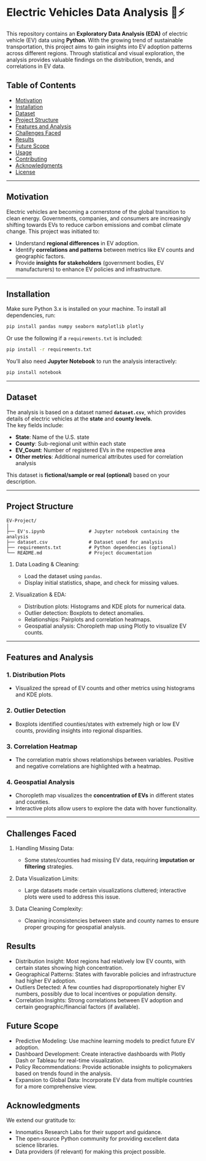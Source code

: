 
# Electric Vehicles Data Analysis 🚗⚡

This repository contains an **Exploratory Data Analysis (EDA)** of electric vehicle (EV) data using **Python**. With the growing trend of sustainable transportation, this project aims to gain insights into EV adoption patterns across different regions. Through statistical and visual exploration, the analysis provides valuable findings on the distribution, trends, and correlations in EV data.

## Table of Contents
- [Motivation](#motivation)
- [Installation](#installation)
- [Dataset](#dataset)
- [Project Structure](#project-structure)
- [Features and Analysis](#features-and-analysis)
- [Challenges Faced](#challenges-faced)
- [Results](#results)
- [Future Scope](#future-scope)
- [Usage](#usage)
- [Contributing](#contributing)
- [Acknowledgments](#acknowledgments)
- [License](#license)

---

## Motivation
Electric vehicles are becoming a cornerstone of the global transition to clean energy. Governments, companies, and consumers are increasingly shifting towards EVs to reduce carbon emissions and combat climate change. This project was initiated to:
- Understand **regional differences** in EV adoption.
- Identify **correlations and patterns** between metrics like EV counts and geographic factors.
- Provide **insights for stakeholders** (government bodies, EV manufacturers) to enhance EV policies and infrastructure.

---

## Installation

Make sure Python 3.x is installed on your machine. To install all dependencies, run:

```bash
pip install pandas numpy seaborn matplotlib plotly
```

Or use the following if a `requirements.txt` is included:

```bash
pip install -r requirements.txt
```

You’ll also need **Jupyter Notebook** to run the analysis interactively:

```bash
pip install notebook
```

---

## Dataset

The analysis is based on a dataset named **`dataset.csv`**, which provides details of electric vehicles at the **state** and **county levels**.  
The key fields include:

- **State**: Name of the U.S. state  
- **County**: Sub-regional unit within each state  
- **EV_Count**: Number of registered EVs in the respective area  
- **Other metrics**: Additional numerical attributes used for correlation analysis  

This dataset is **fictional/sample or real (optional)** based on your description.

---

## Project Structure

```
EV-Project/
│
├── EV's.ipynb                # Jupyter notebook containing the analysis
├── dataset.csv               # Dataset used for analysis
├── requirements.txt          # Python dependencies (optional)
└── README.md                 # Project documentation
```

1. Data Loading & Cleaning:
   - Load the dataset using `pandas`.
   - Display initial statistics, shape, and check for missing values.

2. Visualization & EDA:
   - Distribution plots: Histograms and KDE plots for numerical data.
   - Outlier detection: Boxplots to detect anomalies.
   - Relationships: Pairplots and correlation heatmaps.
   - Geospatial analysis: Choropleth map using Plotly to visualize EV counts.

---

## Features and Analysis

### 1. Distribution Plots  
- Visualized the spread of EV counts and other metrics using histograms and KDE plots.

### 2. Outlier Detection  
- Boxplots identified counties/states with extremely high or low EV counts, providing insights into regional disparities.

### 3. Correlation Heatmap  
- The correlation matrix shows relationships between variables. Positive and negative correlations are highlighted with a heatmap.

### 4. Geospatial Analysis  
- Choropleth map visualizes the **concentration of EVs** in different states and counties.
- Interactive plots allow users to explore the data with hover functionality.

---

## Challenges Faced

1. Handling Missing Data: 
   - Some states/counties had missing EV data, requiring **imputation or filtering** strategies.
   
2. Data Visualization Limits: 
   - Large datasets made certain visualizations cluttered; interactive plots were used to address this issue.
   
3. Data Cleaning Complexity: 
   - Cleaning inconsistencies between state and county names to ensure proper grouping for geospatial analysis.



## Results

- Distribution Insight: Most regions had relatively low EV counts, with certain states showing high concentration.
- Geographical Patterns: States with favorable policies and infrastructure had higher EV adoption.
- Outliers Detected: A few counties had disproportionately higher EV numbers, possibly due to local incentives or population density.
- Correlation Insights: Strong correlations between EV adoption and certain geographic/financial factors (if available).


## Future Scope

- Predictive Modeling: Use machine learning models to predict future EV adoption.
- Dashboard Development: Create interactive dashboards with Plotly Dash or Tableau for real-time visualization.
- Policy Recommendations: Provide actionable insights to policymakers based on trends found in the analysis.
- Expansion to Global Data: Incorporate EV data from multiple countries for a more comprehensive view.


## Acknowledgments

We extend our gratitude to:
- Innomatics Research Labs for their support and guidance.
- The open-source Python community for providing excellent data science libraries.
- Data providers (if relevant) for making this project possible.
